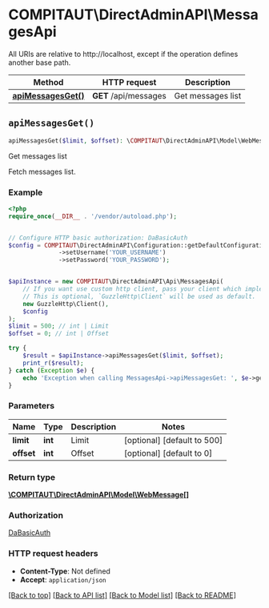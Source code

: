 # COMPITAUT\DirectAdminAPI\MessagesApi

All URIs are relative to http://localhost, except if the operation defines another base path.

| Method | HTTP request | Description |
| ------------- | ------------- | ------------- |
| [**apiMessagesGet()**](MessagesApi.md#apiMessagesGet) | **GET** /api/messages | Get messages list |


## `apiMessagesGet()`

```php
apiMessagesGet($limit, $offset): \COMPITAUT\DirectAdminAPI\Model\WebMessage[]
```

Get messages list

Fetch messages list.

### Example

```php
<?php
require_once(__DIR__ . '/vendor/autoload.php');


// Configure HTTP basic authorization: DaBasicAuth
$config = COMPITAUT\DirectAdminAPI\Configuration::getDefaultConfiguration()
              ->setUsername('YOUR_USERNAME')
              ->setPassword('YOUR_PASSWORD');


$apiInstance = new COMPITAUT\DirectAdminAPI\Api\MessagesApi(
    // If you want use custom http client, pass your client which implements `GuzzleHttp\ClientInterface`.
    // This is optional, `GuzzleHttp\Client` will be used as default.
    new GuzzleHttp\Client(),
    $config
);
$limit = 500; // int | Limit
$offset = 0; // int | Offset

try {
    $result = $apiInstance->apiMessagesGet($limit, $offset);
    print_r($result);
} catch (Exception $e) {
    echo 'Exception when calling MessagesApi->apiMessagesGet: ', $e->getMessage(), PHP_EOL;
}
```

### Parameters

| Name | Type | Description  | Notes |
| ------------- | ------------- | ------------- | ------------- |
| **limit** | **int**| Limit | [optional] [default to 500] |
| **offset** | **int**| Offset | [optional] [default to 0] |

### Return type

[**\COMPITAUT\DirectAdminAPI\Model\WebMessage[]**](../Model/WebMessage.md)

### Authorization

[DaBasicAuth](../../README.md#DaBasicAuth)

### HTTP request headers

- **Content-Type**: Not defined
- **Accept**: `application/json`

[[Back to top]](#) [[Back to API list]](../../README.md#endpoints)
[[Back to Model list]](../../README.md#models)
[[Back to README]](../../README.md)
